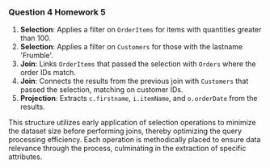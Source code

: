 ### Question 4 Homework 5

1. **Selection**: Applies a filter on `OrderItems` for items with quantities greater than 100.
2. **Selection**: Applies a filter on `Customers` for those with the lastname 'Frumble'.
3. **Join**: Links `OrderItems` that passed the selection with `Orders` where the order IDs match.
4. **Join**: Connects the results from the previous join with `Customers` that passed the selection, matching on customer IDs.
5. **Projection**: Extracts `c.firstname`, `i.itemName`, and `o.orderDate` from the results.

This structure utilizes early application of selection operations to minimize the dataset size before performing joins, thereby optimizing the query processing efficiency. Each operation is methodically placed to ensure data relevance through the process, culminating in the extraction of specific attributes.